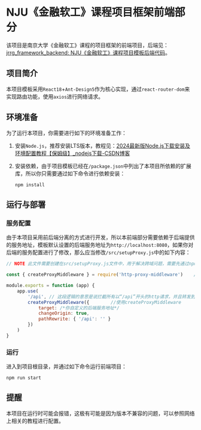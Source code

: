 # NJU《金融软工》课程项目框架前端部分

该项目是南京大学《金融软工》课程的项目框架的前端项目，后端见：[jrrg_framework_backend: NJU《金融软工》课程项目模板后端代码](https://gitee.com/coding-wang/jrrg_framework_backend)。

## 项目简介

本项目模板采用`React18`+`Ant-Design5`作为核心实现，通过`react-router-dom`来实现路由功能，使用`axios`进行网络请求。

## 环境准备

为了运行本项目，你需要进行如下的环境准备工作：

1. 安装`Node.js`，推荐安装LTS版本，教程见：[2024最新版Node.js下载安装及环境配置教程【保姆级】_nodejs下载-CSDN博客](https://blog.csdn.net/WHF__/article/details/129362462)

2. 安装依赖，由于项目模板已经在`/package.json`中列出了本项目所依赖的扩展库，所以你只需要通过如下命令进行依赖安装：

   ```shell
   npm install
   ```

## 运行与部署

### 服务配置

由于本项目采用前后端分离的方式进行开发，所以本前端部分需要依赖于后端提供的服务地址，模板默认设置的后端服务地址为`http://localhost:8080`，如果你对后端的服务配置进行了修改，那么应当修改`/src/setupProxy.js`中的如下内容：

```javascript
// NOTE 此文件需要创建在src/setupProxy.js文件中，用于解决跨域问题，需要先通过npm install http-proxy-middleware --save安装依赖（此项目已经安装完毕）

const { createProxyMiddleware } = require('http-proxy-middleware')    //解构出createProxyMiddleware

module.exports = function (app) {
    app.use(
        '/api', // 这段逻辑的意思是说拦截所有以“/api”开头的http请求，并且转发到设置的target地址对应的主机中，并且将“/api”替换为空（即删除），所以设置完这段逻辑之后所有的请求都必须以/api开头
        createProxyMiddleware({        //使用createProxyMiddleware
            target: /*你自定义的后端服务地址*/
            changeOrigin: true,
            pathRewrite: { '/api': '' }
        })
    )
}
```

### 运行

进入到项目根目录，并通过如下命令运行前端项目：

```shell
npm run start
```



## 提醒

本项目在运行时可能会报错，这极有可能是因为版本不兼容的问题，可以参照网络上相关的教程进行配置。

